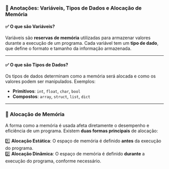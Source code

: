 ### 📌 **Anotações: Variáveis, Tipos de Dados e Alocação de Memória**  

#### ✅ **O que são Variáveis?**  
Variáveis são **reservas de memória** utilizadas para armazenar valores durante a execução de um programa. Cada variável tem um **tipo de dado**, que define o formato e tamanho da informação armazenada.

---

#### ✅ **O que são Tipos de Dados?**  
Os tipos de dados determinam como a memória será alocada e como os valores podem ser manipulados. Exemplos:  
- **Primitivos**: `int`, `float`, `char`, `bool`  
- **Compostos**: `array`, `struct`, `list`, `dict`  

---

### 🚀 **Alocação de Memória**  
A forma como a memória é usada afeta diretamente o desempenho e eficiência de um programa. Existem **duas formas principais** de alocação:

1️⃣ **Alocação Estática**: O espaço de memória é definido **antes** da execução do programa.  
2️⃣ **Alocação Dinâmica**: O espaço de memória é definido **durante** a execução do programa, conforme necessário.


